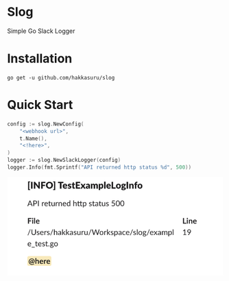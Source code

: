 # Slog
Simple Go Slack Logger

# Installation
```shell
go get -u github.com/hakkasuru/slog
```

# Quick Start
```go
config := slog.NewConfig(
    "<webhook url>",
    t.Name(),
    "<!here>",
)
logger := slog.NewSlackLogger(config)
logger.Info(fmt.Sprintf("API returned http status %d", 500))
```
![demo example](.docs/images/quickstart-demo.png)